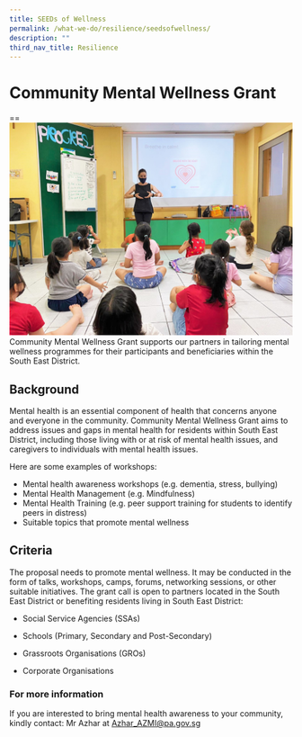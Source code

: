 ```yaml
---
title: SEEDs of Wellness
permalink: /what-we-do/resilience/seedsofwellness/
description: ""
third_nav_title: Resilience
---
```

# Community Mental Wellness Grant
==
![](/images/What%20We%20Do/Resilience/IMG-20210324-WA0010.jpg)
Community Mental Wellness Grant supports our partners in tailoring mental wellness programmes for their participants and beneficiaries within the South East District.

## Background

Mental health is an essential component of health that concerns anyone and everyone in the community. Community Mental Wellness Grant aims to address issues and gaps in mental health for residents within South East District, including those living with or at risk of mental health issues, and caregivers to individuals with mental health issues.

 Here are some examples of workshops:
* Mental health awareness workshops (e.g. dementia, stress, bullying)
* Mental Health Management (e.g. Mindfulness)
* Mental Health Training (e.g. peer support training for students to identify peers in distress)
* Suitable topics that promote mental wellness

## Criteria

The proposal needs to promote mental wellness. It may be conducted in the form of talks, workshops, camps, forums, networking sessions, or other suitable initiatives.
The grant call is open to partners located in the South East District or benefiting residents living in South East District:

* Social Service Agencies (SSAs)
 
* Schools (Primary, Secondary and Post-Secondary)
 
* Grassroots Organisations (GROs)
 
* Corporate Organisations


### For more information
If you are interested to bring mental health awareness to your community, kindly contact:
Mr Azhar at [Azhar_AZMI@pa.gov.sg](Azhar_AZMI@pa.gov.sg)